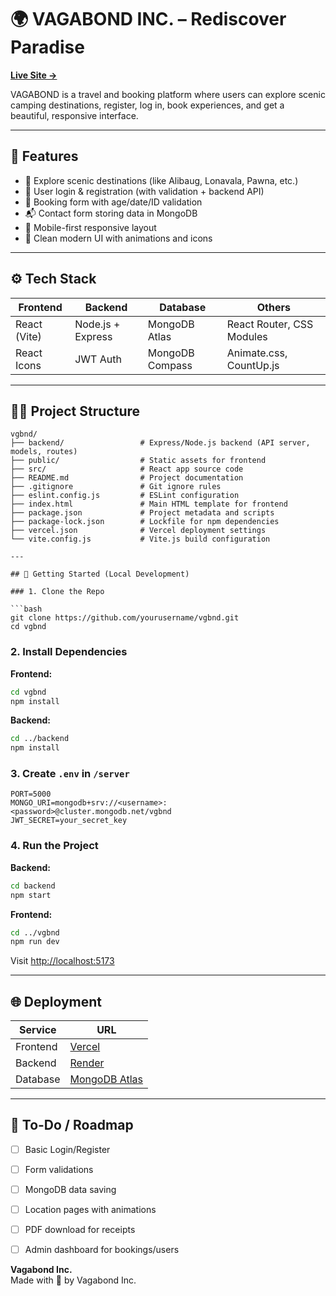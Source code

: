 
# 🌍 VAGABOND INC. – Rediscover Paradise

**[Live Site →](https://vgbnd.vercel.app)**

VAGABOND is a travel and booking platform where users can explore scenic camping destinations, register, log in, book experiences, and get a beautiful, responsive interface.

---

## 🚀 Features

- 🧳 Explore scenic destinations (like Alibaug, Lonavala, Pawna, etc.)
- 🔐 User login & registration (with validation + backend API)
- 📅 Booking form with age/date/ID validation
- 📬 Contact form storing data in MongoDB
- 📱 Mobile-first responsive layout
- 🎨 Clean modern UI with animations and icons

---

## ⚙️ Tech Stack

| Frontend     | Backend         | Database     | Others                        |
|--------------|------------------|--------------|-------------------------------|
| React (Vite) | Node.js + Express| MongoDB Atlas| React Router, CSS Modules     |
| React Icons  | JWT Auth         | MongoDB Compass | Animate.css, CountUp.js     |

---

## 🧑‍💻 Project Structure

```
vgbnd/
├── backend/                 # Express/Node.js backend (API server, models, routes)
├── public/                  # Static assets for frontend
├── src/                     # React app source code
├── README.md                # Project documentation
├── .gitignore               # Git ignore rules
├── eslint.config.js         # ESLint configuration
├── index.html               # Main HTML template for frontend
├── package.json             # Project metadata and scripts
├── package-lock.json        # Lockfile for npm dependencies
├── vercel.json              # Vercel deployment settings
└── vite.config.js           # Vite.js build configuration

---

## 🧪 Getting Started (Local Development)

### 1. Clone the Repo

```bash
git clone https://github.com/yourusername/vgbnd.git
cd vgbnd
```

### 2. Install Dependencies

**Frontend:**

```bash
cd vgbnd
npm install
```

**Backend:**

```bash
cd ../backend
npm install
```

### 3. Create `.env` in `/server`

```env
PORT=5000
MONGO_URI=mongodb+srv://<username>:<password>@cluster.mongodb.net/vgbnd
JWT_SECRET=your_secret_key
```

### 4. Run the Project

**Backend:**

```bash
cd backend
npm start
```

**Frontend:**

```bash
cd ../vgbnd
npm run dev
```

Visit [http://localhost:5173](http://localhost:5173)

---

## 🌐 Deployment

| Service   | URL                              |
|-----------|----------------------------------|
| Frontend  | [Vercel](https://vgbnd.vercel.app) |
| Backend   | [Render](https://render.com/) |
| Database  | [MongoDB Atlas](https://www.mongodb.com/cloud/atlas) |

---

## 📌 To-Do / Roadmap

- [ ] Basic Login/Register
- [ ] Form validations
- [ ] MongoDB data saving
- [ ] Location pages with animations
- [ ] PDF download for receipts
- [ ] Admin dashboard for bookings/users


**Vagabond Inc.**  
Made with 💙 by Vagabond Inc.

